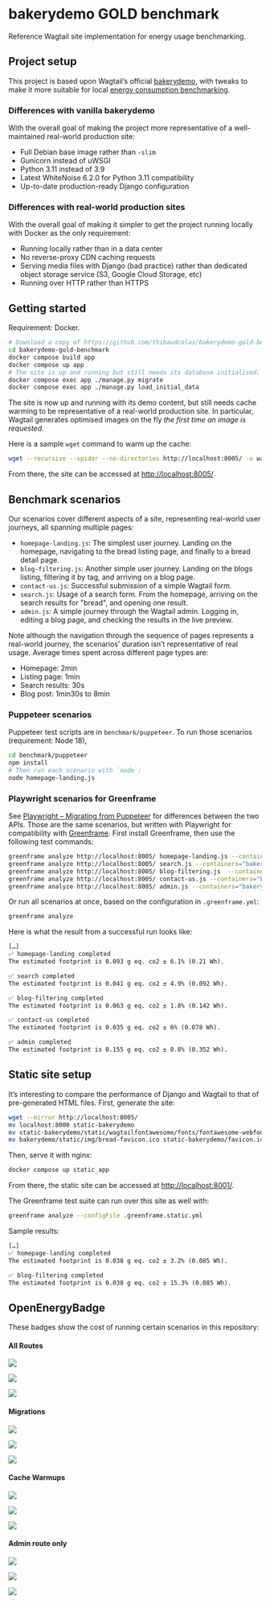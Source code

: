 # bakerydemo GOLD benchmark

Reference Wagtail site implementation for energy usage benchmarking.

## Project setup

This project is based upon Wagtail’s official [bakerydemo](https://github.com/wagtail/bakerydemo), with tweaks to make it more suitable for local [energy consumption benchmarking](https://github.com/wagtail/wagtail/discussions/8843).

### Differences with vanilla bakerydemo

With the overall goal of making the project more representative of a well-maintained real-world production site:

- Full Debian base image rather than `-slim`
- Gunicorn instead of uWSGI
- Python 3.11 instead of 3.9
- Latest WhiteNoise 6.2.0 for Python 3.11 compatibility
- Up-to-date production-ready Django configuration

### Differences with real-world production sites

With the overall goal of making it simpler to get the project running locally with Docker as the only requirement:

- Running locally rather than in a data center
- No reverse-proxy CDN caching requests
- Serving media files with Django (bad practice) rather than dedicated object storage service (S3, Google Cloud Storage, etc)
- Running over HTTP rather than HTTPS

## Getting started

Requirement: Docker.

```bash
# Download a copy of https://github.com/thibaudcolas/bakerydemo-gold-benchmark.
cd bakerydemo-gold-benchmark
docker compose build app
docker compose up app
# The site is up and running but still needs its database initialised.
docker compose exec app ./manage.py migrate
docker compose exec app ./manage.py load_initial_data
```

The site is now up and running with its demo content, but still needs cache warming to be representative of a real-world production site. In particular, Wagtail generates optimised images on the fly _the first time an image is requested_.

Here is a sample `wget` command to warm up the cache:

```bash
wget --recursive --spider --no-directories http://localhost:8005/ -o warmup.log
```

From there, the site can be accessed at <http://localhost:8005/>.

## Benchmark scenarios

Our scenarios cover different aspects of a site, representing real-world user journeys, all spanning multiple pages:

- `homepage-landing.js`: The simplest user journey. Landing on the homepage, navigating to the bread listing page, and finally to a bread detail page.
- `blog-filtering.js`: Another simple user journey. Landing on the blogs listing, filtering it by tag, and arriving on a blog page.
- `contact-us.js`: Successful submission of a simple Wagtail form.
- `search.js`: Usage of a search form. From the homepage, arriving on the search results for "bread", and opening one result.
- `admin.js`: A simple journey through the Wagtail admin. Logging in, editing a blog page, and checking the results in the live preview.

Note although the navigation through the sequence of pages represents a real-world journey, the scenarios’ duration isn’t representative of real usage. Average times spent across different page types are:

- Homepage: 2min
- Listing page: 1min
- Search results: 30s
- Blog post: 1min30s to 8min

### Puppeteer scenarios

Puppeteer test scripts are in `benchmark/puppeteer`. To run those scenarios (requirement: Node 18),

```bash
cd benchmark/puppeteer
npm install
# Then run each scenario with `node`:
node homepage-landing.js
```

### Playwright scenarios for Greenframe

See [Playwright – Migrating from Puppeteer](https://playwright.dev/docs/puppeteer) for differences between the two APIs. Those are the same scenarios, but written with Playwright for compatibility with [Greenframe](https://github.com/marmelab/greenframe-cli). First install Greenframe, then use the following test commands:

```bash
greenframe analyze http://localhost:8005/ homepage-landing.js --containers="bakerydemo-gold-benchmark-app-1" --databaseContainers="bakerydemo-gold-benchmark-db-1,bakerydemo-gold-benchmark-redis-1"
greenframe analyze http://localhost:8005/ search.js --containers="bakerydemo-gold-benchmark-app-1" --databaseContainers="bakerydemo-gold-benchmark-db-1,bakerydemo-gold-benchmark-redis-1"
greenframe analyze http://localhost:8005/ blog-filtering.js  --containers="bakerydemo-gold-benchmark-app-1" --databaseContainers="bakerydemo-gold-benchmark-db-1,bakerydemo-gold-benchmark-redis-1"
greenframe analyze http://localhost:8005/ contact-us.js --containers="bakerydemo-gold-benchmark-app-1" --databaseContainers="bakerydemo-gold-benchmark-db-1,bakerydemo-gold-benchmark-redis-1"
greenframe analyze http://localhost:8005/ admin.js --containers="bakerydemo-gold-benchmark-app-1" --databaseContainers="bakerydemo-gold-benchmark-db-1,bakerydemo-gold-benchmark-redis-1"0.
```

Or run all scenarios at once, based on the configuration in `.greenframe.yml`:

```bash
greenframe analyze
```

Here is what the result from a successful run looks like:

```txt
[…]
✅ homepage-landing completed
The estimated footprint is 0.093 g eq. co2 ± 6.1% (0.21 Wh).

✅ search completed
The estimated footprint is 0.041 g eq. co2 ± 4.9% (0.092 Wh).

✅ blog-filtering completed
The estimated footprint is 0.063 g eq. co2 ± 1.8% (0.142 Wh).

✅ contact-us completed
The estimated footprint is 0.035 g eq. co2 ± 6% (0.078 Wh).

✅ admin completed
The estimated footprint is 0.155 g eq. co2 ± 8.8% (0.352 Wh).
```

## Static site setup

It’s interesting to compare the performance of Django and Wagtail to that of pre-generated HTML files. First, generate the site:

```bash
wget --mirror http://localhost:8005/
mv localhost:8000 static-bakerydemo
mv static-bakerydemo/static/wagtailfontawesome/fonts/fontawesome-webfont.woff2\?v=4.7.0 static-bakerydemo/static/wagtailfontawesome/fonts/fontawesome-webfont.woff2
mv bakerydemo/static/img/bread-favicon.ico static-bakerydemo/favicon.ico
```

Then, serve it with nginx:

```bash
docker compose up static_app
```

From there, the static site can be accessed at <http://localhost:8001/>.

The Greenframe test suite can run over this site as well with:

```bash
greenframe analyze --configFile .greenframe.static.yml
```

Sample results:

```txt
[…]
✅ homepage-landing completed
The estimated footprint is 0.038 g eq. co2 ± 3.2% (0.085 Wh).

✅ blog-filtering completed
The estimated footprint is 0.038 g eq. co2 ± 15.3% (0.085 Wh).
```

## OpenEnergyBadge

These badges show the cost of running certain scenarios in this repository:

#### All Routes
<a href="https://metrics.green-coding.berlin/stats.html?id=37e0ca9c-b38e-4833-8316-59802d8ef1da"><img src="https://api.green-coding.berlin/v1/badge/single/37e0ca9c-b38e-4833-8316-59802d8ef1da?metric=ml-estimated"></a>

<a href="https://metrics.green-coding.berlin/stats.html?id=37e0ca9c-b38e-4833-8316-59802d8ef1da"><img src="https://api.green-coding.berlin/v1/badge/single/37e0ca9c-b38e-4833-8316-59802d8ef1da?metric=RAPL"></a>

<a href="https://metrics.green-coding.berlin/stats.html?id=37e0ca9c-b38e-4833-8316-59802d8ef1da"><img src="https://api.green-coding.berlin/v1/badge/single/37e0ca9c-b38e-4833-8316-59802d8ef1da?metric=DC"></a>


#### Migrations
<a href="https://metrics.green-coding.berlin/stats.html?id=dfb58eb7-7100-4ec6-80ee-7653e1329190"><img src="https://api.green-coding.berlin/v1/badge/single/dfb58eb7-7100-4ec6-80ee-7653e1329190?metric=ml-estimated"></a>

<a href="https://metrics.green-coding.berlin/stats.html?id=dfb58eb7-7100-4ec6-80ee-7653e1329190"><img src="https://api.green-coding.berlin/v1/badge/single/dfb58eb7-7100-4ec6-80ee-7653e1329190?metric=RAPL"></a>

<a href="https://metrics.green-coding.berlin/stats.html?id=dfb58eb7-7100-4ec6-80ee-7653e1329190"><img src="https://api.green-coding.berlin/v1/badge/single/dfb58eb7-7100-4ec6-80ee-7653e1329190?metric=DC"></a>

#### Cache Warmups
<a href="https://metrics.green-coding.berlin/stats.html?id=2821c396-98f0-4210-8aad-a9fc5a37f01e"><img src="https://api.green-coding.berlin/v1/badge/single/2821c396-98f0-4210-8aad-a9fc5a37f01e?metric=ml-estimated"></a>

<a href="https://metrics.green-coding.berlin/stats.html?id=2821c396-98f0-4210-8aad-a9fc5a37f01e"><img src="https://api.green-coding.berlin/v1/badge/single/2821c396-98f0-4210-8aad-a9fc5a37f01e?metric=RAPL"></a>

<a href="https://metrics.green-coding.berlin/stats.html?id=2821c396-98f0-4210-8aad-a9fc5a37f01e"><img src="https://api.green-coding.berlin/v1/badge/single/2821c396-98f0-4210-8aad-a9fc5a37f01e?metric=DC"></a>

#### Admin route only
<a href="https://metrics.green-coding.berlin/stats.html?id=ac6b2e5e-7b02-4002-a864-2a5b9e5bc3de"><img src="https://api.green-coding.berlin/v1/badge/single/ac6b2e5e-7b02-4002-a864-2a5b9e5bc3de?metric=ml-estimated"></a>

<a href="https://metrics.green-coding.berlin/stats.html?id=ac6b2e5e-7b02-4002-a864-2a5b9e5bc3de"><img src="https://api.green-coding.berlin/v1/badge/single/ac6b2e5e-7b02-4002-a864-2a5b9e5bc3de?metric=RAPL"></a>

<a href="https://metrics.green-coding.berlin/stats.html?id=ac6b2e5e-7b02-4002-a864-2a5b9e5bc3de"><img src="https://api.green-coding.berlin/v1/badge/single/ac6b2e5e-7b02-4002-a864-2a5b9e5bc3de?metric=DC"></a>

